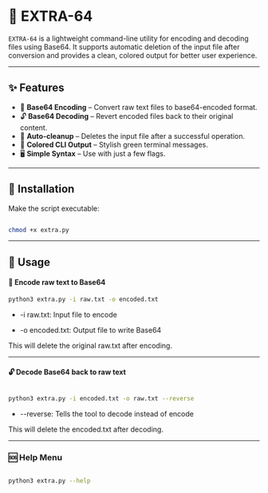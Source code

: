 # 🧰 EXTRA-64

`EXTRA-64` is a lightweight command-line utility for encoding and decoding files using Base64. It supports automatic deletion of the input file after conversion and provides a clean, colored output for better user experience.

---

## ✨ Features

- 🔐 **Base64 Encoding** – Convert raw text files to base64-encoded format.
- 🔓 **Base64 Decoding** – Revert encoded files back to their original content.
- 🧼 **Auto-cleanup** – Deletes the input file after a successful operation.
- 🌿 **Colored CLI Output** – Stylish green terminal messages.
- 🖥️ **Simple Syntax** – Use with just a few flags.

---

## 🧪 Installation

Make the script executable:

```bash

chmod +x extra.py

```

---

## 🚀 Usage

#### 🔐 Encode raw text to Base64

```bash
python3 extra.py -i raw.txt -o encoded.txt

```

- -i raw.txt: Input file to encode

- -o encoded.txt: Output file to write Base64

This will delete the original raw.txt after encoding.

---

#### 🔓 Decode Base64 back to raw text

```bash

python3 extra.py -i encoded.txt -o raw.txt --reverse

```

- --reverse: Tells the tool to decode instead of encode

This will delete the encoded.txt after decoding.

---

### 🆘 Help Menu


```bash

python3 extra.py --help


```
